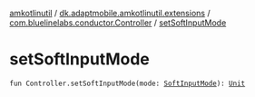 [amkotlinutil](../../index.md) / [dk.adaptmobile.amkotlinutil.extensions](../index.md) / [com.bluelinelabs.conductor.Controller](index.md) / [setSoftInputMode](set-soft-input-mode.md)

# setSoftInputMode

`fun Controller.setSoftInputMode(mode: `[`SoftInputMode`](../-soft-input-mode/index.md)`): `[`Unit`](https://kotlinlang.org/api/latest/jvm/stdlib/kotlin/-unit/index.html)